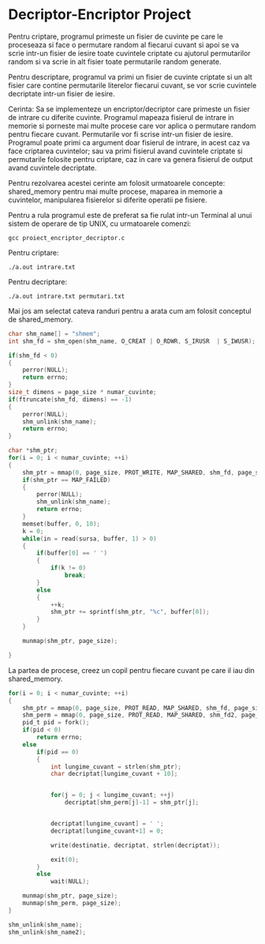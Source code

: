 # Decriptor-Encriptor Project

Pentru criptare, programul primeste un fisier de cuvinte pe care le proceseaza si face o permutare random al fiecarui cuvant si apoi se va scrie intr-un fisier de iesire toate cuvintele criptate cu ajutorul permutarilor random si va scrie in alt fisier toate permutarile random generate.

Pentru descriptare, programul va primi un fisier de cuvinte criptate si un alt fisier care contine permutarile literelor fiecarui cuvant, se vor scrie cuvintele decriptate intr-un fisier de iesire.

Cerinta: 
Sa se implementeze un encriptor/decriptor care primeste un fisier de intrare cu diferite cuvinte. Programul mapeaza fisierul de intrare in memorie si porneste mai multe procese care vor aplica o permutare random pentru fiecare cuvant. Permutarile vor fi scrise intr-un fisier de iesire. Programul poate primi ca argument doar fisierul de intrare, in acest caz va face criptarea cuvintelor; sau va primi fisierul avand cuvintele criptate si permutarile folosite pentru criptare, caz in care va genera fisierul de
output avand cuvintele decriptate.

Pentru rezolvarea acestei cerinte am folosit urmatoarele concepte: shared_memory pentru mai multe procese, maparea in memorie a cuvintelor, manipularea fisierelor si diferite operatii pe fisiere.

Pentru a rula programul este de preferat sa fie rulat intr-un Terminal al unui sistem de operare de tip UNIX, cu urmatoarele comenzi:

```
gcc proiect_encriptor_decriptor.c
```
Pentru criptare: 
```
./a.out intrare.txt
```
Pentru decriptare: 
```
./a.out intrare.txt permutari.txt
```
Mai jos am selectat cateva randuri pentru a arata cum am folosit conceptul de shared_memory.
```c
char shm_name[] = "shmem";
int shm_fd = shm_open(shm_name, O_CREAT | O_RDWR, S_IRUSR  | S_IWUSR);

if(shm_fd < 0)
{
    perror(NULL);
    return errno;
}
size_t dimens = page_size * numar_cuvinte;
if(ftruncate(shm_fd, dimens) == -1)
{
    perror(NULL);
    shm_unlink(shm_name);
    return errno;
}

```

```c
char *shm_ptr;
for(i = 0; i < numar_cuvinte; ++i)
{
    shm_ptr = mmap(0, page_size, PROT_WRITE, MAP_SHARED, shm_fd, page_size * i);
    if(shm_ptr == MAP_FAILED)
    {
        perror(NULL);
        shm_unlink(shm_name);
        return errno;
    }
    memset(buffer, 0, 10);
    k = 0;
    while(in = read(sursa, buffer, 1) > 0)
    {
        if(buffer[0] == ' ')
        {
            if(k != 0)
                break;
        }
        else
        {
            ++k;
            shm_ptr += sprintf(shm_ptr, "%c", buffer[0]);
        }
    }

    munmap(shm_ptr, page_size);

}
```

La partea de procese, creez un copil pentru fiecare cuvant pe care il iau din shared_memory.
```c
for(i = 0; i < numar_cuvinte; ++i)
{
    shm_ptr = mmap(0, page_size, PROT_READ, MAP_SHARED, shm_fd, page_size * i);
    shm_perm = mmap(0, page_size, PROT_READ, MAP_SHARED, shm_fd2, page_size * i);
    pid_t pid = fork();
    if(pid < 0)
        return errno;
    else
        if(pid == 0)
        {
            int lungime_cuvant = strlen(shm_ptr);
            char decriptat[lungime_cuvant + 10];


            for(j = 0; j < lungime_cuvant; ++j)
                decriptat[shm_perm[j]-1] = shm_ptr[j];


            decriptat[lungime_cuvant] = ' ';
            decriptat[lungime_cuvant+1] = 0;

            write(destinatie, decriptat, strlen(decriptat));

            exit(0);
        }
        else
            wait(NULL);

    munmap(shm_ptr, page_size);
    munmap(shm_perm, page_size);
}

shm_unlink(shm_name);
shm_unlink(shm_name2);
```
